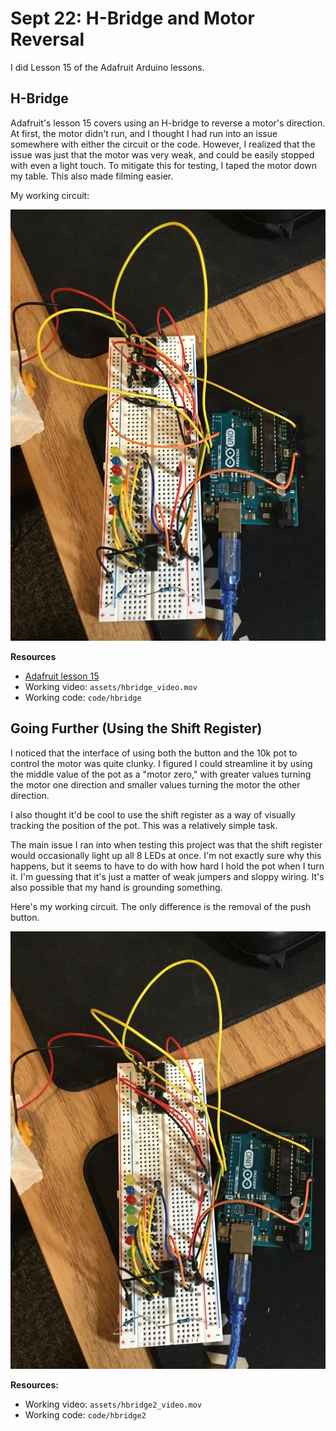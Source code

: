 # Sept 22: H-Bridge and Motor Reversal

I did Lesson 15 of the Adafruit Arduino lessons.

## H-Bridge

Adafruit's lesson 15 covers using an H-bridge to reverse a motor's direction. At first, the motor didn't run, and I thought I had run into an issue somewhere with either the circuit or the code. However, I realized that the issue was just that the motor was very weak, and could be easily stopped with even a light touch. To mitigate this for testing, I taped the motor down my table. This also made filming easier.

My working circuit:

![hbridge circuit](./assets/hbridge_circuit.jpg)

**Resources**

- [Adafruit lesson 15](https://learn.adafruit.com/adafruit-arduino-lesson-15-dc-motor-reversing/arduino-code)
- Working video: `assets/hbridge_video.mov`
- Working code: `code/hbridge`

## Going Further (Using the Shift Register)

I noticed that the interface of using both the button and the 10k pot to control the motor was quite clunky. I figured I could streamline it by using the middle value of the pot as a "motor zero," with greater values turning the motor one direction and smaller values turning the motor the other direction.

I also thought it'd be cool to use the shift register as a way of visually tracking the position of the pot. This was a relatively simple task.

The main issue I ran into when testing this project was that the shift register would occasionally light up all 8 LEDs at once. I'm not exactly sure why this happens, but it seems to have to do with how hard I hold the pot when I turn it. I'm guessing that it's just a matter of weak jumpers and sloppy wiring. It's also possible that my hand is grounding something.

Here's my working circuit. The only difference is the removal of the push button.

![hbridge circuit](./assets/hbridge2_circuit.jpg)


**Resources:**

- Working video: `assets/hbridge2_video.mov`
- Working code: `code/hbridge2`